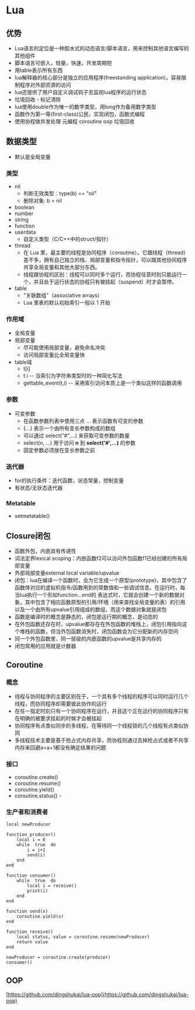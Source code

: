 # Lua
## 优势
- Lua语言的定位是一种胶水式的动态语言/脚本语言，用来控制其他语言编写的其他组件
- 脚本语言可嵌入，轻量，快速，开发周期短
- 用table表示所有东西
- lua解释器的核心部分是独立的应用程序(freestanding application)，容易限制程序对外部资源的访问
- lua还提供了用户自定义调试钩子去监视lua程序的运行状态
- 垃圾回收 - 标记清除
- lua使用double作为唯一的数字类型，用long作为备用数字类型
- 函数作为第一等(first-class)公民，实现闭包，函数式编程
- 使用协程做并发处理
元编程
coroutine
oop
垃圾回收

## 数据类型
- 默认是全局变量
### 类型
- nil
	- 判断无效类型：type(b) == "nil"
	- 删除对象: b = nil
- boolean
- number
- string
- function
- userdata
	- 自定义类型（C/C++中的struct/指针）
- thread
	- 在 Lua 里，最主要的线程是协同程序（coroutine）。它跟线程（thread）差不多，拥有自己独立的栈、局部变量和指令指针，可以跟其他协同程序共享全局变量和其他大部分东西。
	- 线程跟协程的区别：线程可以同时多个运行，而协程任意时刻只能运行一个，并且处于运行状态的协程只有被挂起（suspend）时才会暂停。
- table
	- "关联数组"（associative arrays）
	- Lua 里表的默认初始索引一般以 1 开始

### 作用域
- 全局变量
- 局部变量
	- 尽可能使用局部变量，避免命名冲突
	- 访问局部变量比全局变量快
- table域
	- t[i]
	- t.i 		--  当索引为字符串类型时的一种简化写法 
	- gettable_event(t,i)  --  采用索引访问本质上是一个类似这样的函数调用

### 参数
- 可变参数
	- 在函数参数列表中使用三点 ... 表示函数有可变的参数
	- {...}  表示一个由所有变长参数构成的数组
	- 可以通过 select("#",...) 来获取可变参数的数量
	- select(n, …) 用于访问 **n** 到 **select('#',…)** 的参数
	- 固定参数必须放在变长参数之前

### 迭代器
- for的执行条件：迭代函数，状态常量，控制变量
- 有状态/无状态迭代器

### Metatable
- setmetatable()

## Closure闭包
- 函数外包，内嵌具有传递性
- 词法定界lexical scoping：内嵌函数f2可以访问外包函数f1已经创建的所有局部变量
- 外部局部变量external local  variable/upvalue
- 闭包：lua在编译一个函数时，会为它生成一个原型(prototype)，其中包含了函数体对应的虚拟机指令/函数用到的常数值和一些调试信息。在运行时，每当lua执行一个形如function...end的 表达式时，它就会创建一个新的数据对象，其中包含了相应函数原型的引用/环境（用来查找全局变量的表）的引用以及一个由所有upvalue引用组成的数组，而这个数据对象就是闭包
- 函数是编译时的概念是静态的，闭包是运行期的概念，是动态的
- 在外包函数还存在时，upvalue都存在在外包函数的堆栈上，闭包引用指向这个堆栈的函数，但当外包函数消失时，闭包函数会为它分配新的内存空间
- 同一个外包函数里，同一层级的内嵌函数的upvalue是共享内存的
- 闭包常用的应用就是计数器
## Coroutine
### 概念
- 线程与协同程序的主要区别在于，一个具有多个线程的程序可以同时运行几个线程，而协同程序却需要彼此协作的运行
- 在任一指定时刻只有一个协同程序在运行，并且这个正在运行的协同程序只有在明确的被要求挂起的时候才会被挂起
- 协同程序有点类似同步的多线程，在等待同一个线程锁的几个线程有点类似协同
- 多线程技术主要是基于抢占式内存共享，而协程则通过去掉抢占式或者不共享内存来回避a=a+1都没有确定结果的问题
### 接口
- coroutine.create()
- coroutine.resume()
- coroutine.yield()
- coroutine.status() - 
### 生产者和消费者
```
local newProducer

function producer()
	local i = 0
	while  true  do
		i = i+1
		send(i)
	end
end

function consumer()
	while  true  do
		local i = receive()
		print(i)
	end
end

function send(x)
	coroutine.yield(x)
end

function receive()
	local status, value = coroutine.resume(newProducer)
	return value
end

newProducer = coroutine.create(producer)
consumer()
```

## OOP
[https://github.com/dingshukai/lua-oop](https://github.com/dingshukai/lua-oop)
<!--stackedit_data:
eyJoaXN0b3J5IjpbNTkyODk2NzY2LC0xNTkxMzQ4ODcxLDYwND
EzOTAyMiwtMTMwMjY5Mjc3MCwtMTM1MTMwNzM4NywtMTUwMjQ4
NTM3Niw5ODUyODgxNTldfQ==
-->